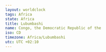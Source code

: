 ```yaml
---
layout: worldclock
tags: Africa
state: Africa
title: Lubumbashi
name: Congo, the Democratic Republic of the
iso: CD
timezone: Africa/Lubumbashi
utc: UTC +02:10
---
```


